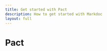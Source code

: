 ```yaml
---
title: Get started with Pact
description: How to get started with Markdoc
layout: full
---
```


# Pact
